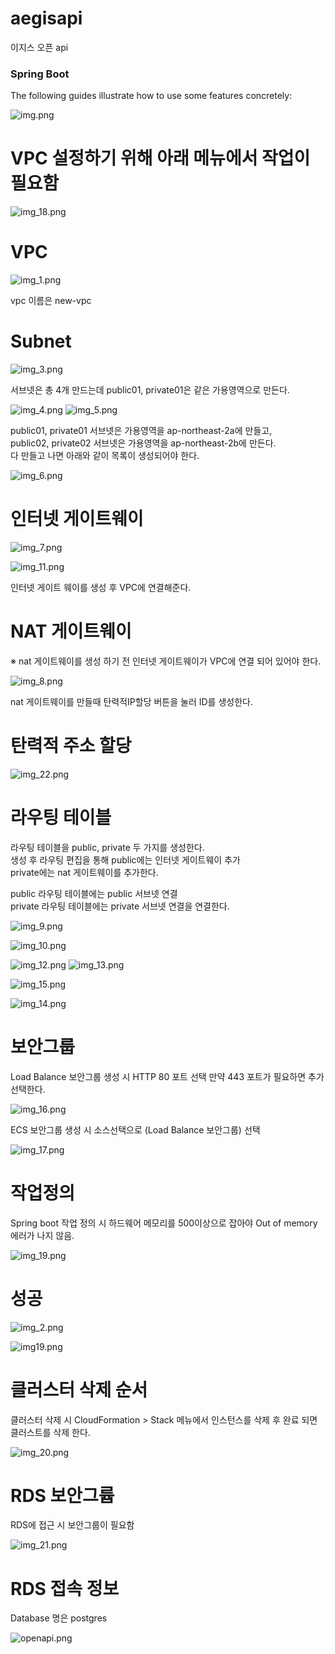 # aegisapi
이지스 오픈 api

### Spring Boot
The following guides illustrate how to use some features concretely:

![img.png](images/img.png)

# VPC 설정하기 위해 아래 메뉴에서 작업이 필요함

![img_18.png](images/img_18.png)

# VPC

![img_1.png](images/img_1.png)

vpc 이름은 new-vpc

# Subnet

![img_3.png](images/img_3.png)

서브넷은 총 4개 만드는데 public01, private01은
같은 가용영역으로 만든다.

![img_4.png](images/img_4.png)
![img_5.png](images/img_5.png)

public01, private01 서브넷은 가용영역을 ap-northeast-2a에 만들고,\
public02, private02 서브넷은 가용영역을 ap-northeast-2b에 만든다.\
다 만들고 나면 아래와 같이 목록이 생성되어야 한다.

![img_6.png](images/img_6.png)


# 인터넷 게이트웨이

![img_7.png](images/img_7.png)

![img_11.png](images/img_11.png)

인터넷 게이트 웨이를 생성 후 VPC에 연결해준다.

# NAT 게이트웨이
※ nat 게이트웨이를 생성 하기 전 인터넷 게이트웨이가 VPC에 연결 되어 있어야 한다.

![img_8.png](images/img_8.png)

nat 게이트웨이를 만들때 탄력적IP할당 버튼을 눌러 ID를 생성한다.

# 탄력적 주소 할당

![img_22.png](images/img_22.png)

# 라우팅 테이블

라우팅 테이블을 public, private 두 가지를 생성한다. \
생성 후 라우팅 편집을 통해 public에는 인터넷 게이트웨이 추가 \
private에는 nat 게이트웨이를 추가한다. 

public 라우팅 테이블에는 public 서브넷 연결 \
private 라우팅 테이블에는 private 서브넷 연결을 연결한다.

![img_9.png](images/img_9.png)

![img_10.png](images/img_10.png)

![img_12.png](images/img_12.png)
![img_13.png](images/img_13.png)

![img_15.png](images/img_15.png)

![img_14.png](images/img_14.png)


# 보안그룹

Load Balance 보안그룹 생성 시 HTTP 80 포트 선택 
만약 443 포트가 필요하면 추가 선택한다.

![img_16.png](images/img_16.png)


ECS 보안그룹 생성 시 소스선택으로 (Load Balance 보안그룹) 선택

![img_17.png](images/img_17.png)

# 작업정의 

Spring boot 작업 정의 시 하드웨어 메모리를 500이상으로 잡아야 Out of memory 에러가 나지 않음.

![img_19.png](images/img_19.png)


# 성공
![img_2.png](images/img_2.png)



![img19.png](images/img19.png)

# 클러스터 삭제 순서

클러스터 삭제 시 CloudFormation > Stack 메뉴에서 인스턴스를 삭제 후 완료 되면 클러스트를 삭제 한다. 

![img_20.png](images/img_20.png)


# RDS 보안그륩

RDS에 접근 시 보안그룹이 필요함

![img_21.png](images/img_21.png)

# RDS 접속 정보

Database 명은 postgres

![openapi.png](images/openapi.png)

